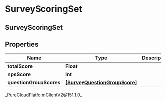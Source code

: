 # SurveyScoringSet

## SurveyScoringSet

## Properties

|Name | Type | Description | Notes|
|------------ | ------------- | ------------- | -------------|
| **totalScore** | **Float** |  | [optional] |
| **npsScore** | **Int** |  | [optional] |
| **questionGroupScores** | [**[SurveyQuestionGroupScore]**](SurveyQuestionGroupScore) |  | [optional] |



_PureCloudPlatformClientV2@151.1.0_
